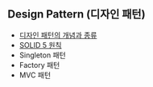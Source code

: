 ## Design Pattern (디자인 패턴)

- [디자인 패턴의 개념과 종류](./contents/design-pattern.md)
- [SOLID 5 원칙](./contents//solid%20principle.md)
- Singleton 패턴
- Factory 패턴
- MVC 패턴
